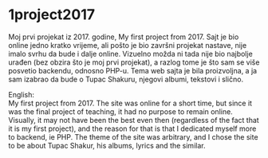 # 1project2017
Moj prvi projekat iz 2017. godine,   My first project from 2017. 
Sajt je bio online jedno kratko vrijeme, ali pošto je bio završni projekat nastave, nije imalo svrhu da bude i dalje online. 
Vizuelno možda ni tada nije bio najbolje urađen (bez obzira što je moj prvi projekat), a razlog tome je što sam se više posvetio backendu, odnosno PHP-u. 
Tema web sajta je bila proizvoljna, a ja sam izabrao da bude o Tupac Shakuru, njegovi albumi, tekstovi i slično.

English: <br>
My first project from 2017.
The site was online for a short time, but since it was the final project of teaching, it had no purpose to remain online.
Visually, it may not have been the best even then (regardless of the fact that it is my first project), and the reason for that is that I dedicated myself more to backend, ie PHP. 
The theme of the site was arbitrary, and I chose the site to be about Tupac Shakur, his albums, lyrics and the similar.
